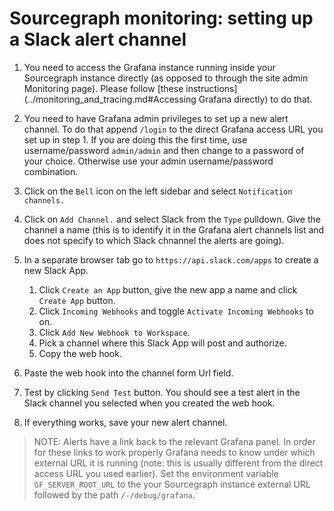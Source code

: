 # Sourcegraph monitoring: setting up a Slack alert channel

1. You need to access the Grafana instance running inside your Sourcegraph instance directly (as opposed to through the 
site admin Monitoring page). Please follow [these instructions](../monitoring_and_tracing.md#Accessing Grafana directly)
 to do that.

1. You need to have Grafana admin privileges to set up a new alert channel. To do that append `/login` to the direct
 Grafana access URL you set up in step 1. If you are doing this the first time, use username/password `admin/admin` and
 then change to a password of your choice. Otherwise use your admin username/password combination.
 
1. Click on the `Bell` icon on the left sidebar and select `Notification channels.`

1. Click on `Add Channel.` and select Slack from the `Type` pulldown. Give the channel a name (this is to identify it 
in the Grafana alert channels list and does not specify to which Slack chnannel the alerts are going).

1. In a separate browser tab go to `https://api.slack.com/apps` to create a new Slack App.

    1. Click `Create an App` button, give the new app a name and click `Create App` button.
    1. Click `Incoming Webhooks` and toggle `Activate Incoming Webhooks` to on.
    1. Click `Add New Webhook to Workspace`.
    1. Pick a channel where this Slack App will post and authorize.
    1. Copy the web hook.

1. Paste the web hook into the channel form Url field.

1. Test by clicking `Send Test` button. You should see a test alert in the Slack channel you selected when you created
the web hook.

1. If everything works, save your new alert channel.

> NOTE: Alerts have a link back to the relevant Grafana panel. In order for these links to work properly Grafana needs
> to know under which external URL it is running (note: this is usually different from the direct access URL you used
> earlier). Set the environment variable `GF_SERVER_ROOT_URL` to the your Sourcegraph instance external URL followed
> by the path `/-/debug/grafana`.
 
 
    
